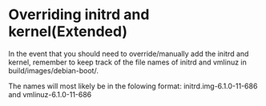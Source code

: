 # Overriding initrd and kernel(Extended)

In the event that you should need to override/manually add the initrd and kernel, remember to keep track of the file names of initrd and vmlinuz in build/images/debian-boot/. 

The names will most likely be in the folowing format: initrd.img-6.1.0-11-686 and vmlinuz-6.1.0-11-686